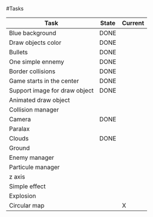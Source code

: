 #Tasks

| Task													 | State | Current |
|--------------------------------|-------|---------|
|Blue background								 | DONE  |         |
|Draw objects color	    				 | DONE  |         |
|Bullets           	    				 | DONE  |         |
|One simple ennemy 	    				 | DONE  |         |
|Border collisions 	    				 | DONE  |         |
|Game starts in the center  		 | DONE  |         |
|Support image for draw object   | DONE  |         |
|Animated draw object            |       |         |
|Collision manager               |       |         |
|Camera                          | DONE  |         |
|Paralax                         |       |         |
|Clouds                          | DONE  |         |
|Ground                          |       |         |
|Enemy manager                   |       |         |
|Particule manager               |       |         |
|z axis                          |       |         |
|Simple effect                   |       |         |
|Explosion                       |       |         |
|Circular map                    |       | X       |

